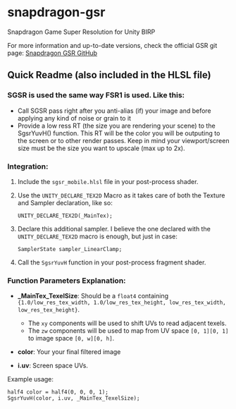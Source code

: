 # snapdragon-gsr
Snapdragon Game Super Resolution for Unity BIRP

For more information and up-to-date versions, check the official GSR git page:
[Snapdragon GSR GitHub](https://github.com/SnapdragonStudios/snapdragon-gsr?tab=readme-ov-file)

## Quick Readme (also included in the HLSL file)

### SGSR is used the same way FSR1 is used. Like this:

- Call SGSR pass right after you anti-alias (if) your image and before applying any kind of noise or grain to it
- Provide a low ress RT (the size you are rendering your scene) to the SgsrYuvH() function. This RT will be the color you will be outputing to the screen or to other render passes.
Keep in mind your viewport/screen size must be the size you want to upscale (max up to 2x).

### Integration:

1. Include the `sgsr_mobile.hlsl` file in your post-process shader.

2. Use the `UNITY_DECLARE_TEX2D` Macro as it takes care of both the Texture and Sampler declaration, like so:
    ```hlsl
    UNITY_DECLARE_TEX2D(_MainTex);
    ```

3. Declare this additional sampler. I believe the one declared with the `UNITY_DECLARE_TEX2D` macro is enough, but just in case:
    ```hlsl
    SamplerState sampler_LinearClamp;
    ```

4. Call the `SgsrYuvH` function in your post-process fragment shader.

### Function Parameters Explanation:

- **_MainTex_TexelSize**: Should be a `float4` containing `{1.0/low_res_tex_width, 1.0/low_res_tex_height, low_res_tex_width, low_res_tex_height}`.
  - The `xy` components will be used to shift UVs to read adjacent texels.
  - The `zw` components will be used to map from UV space `[0, 1][0, 1]` to image space `[0, w][0, h]`.
  
- **color**: Your your final filtered image
- **i.uv**: Screen space UVs.

Example usage:
```hlsl
half4 color = half4(0, 0, 0, 1);
SgsrYuvH(color, i.uv, _MainTex_TexelSize);
```
